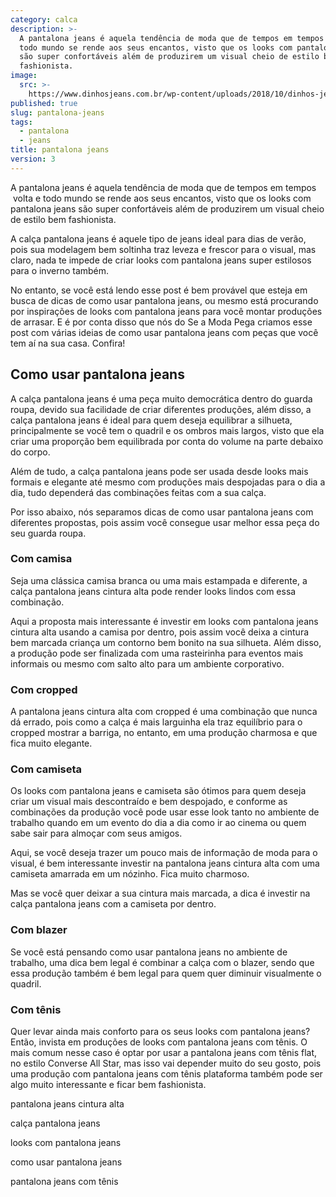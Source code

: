 ```yaml
---
category: calca
description: >-
  A pantalona jeans é aquela tendência de moda que de tempos em tempos  volta e
  todo mundo se rende aos seus encantos, visto que os looks com pantalona jeans
  são super confortáveis além de produzirem um visual cheio de estilo bem
  fashionista.
image:
  src: >-
    https://www.dinhosjeans.com.br/wp-content/uploads/2018/10/dinhos-jeans-pantalona-jeans-abre.jpg
published: true
slug: pantalona-jeans
tags:
  - pantalona
  - jeans
title: pantalona jeans
version: 3
---
```

A pantalona jeans é aquela tendência de moda que de tempos em tempos  volta e todo mundo se rende aos seus encantos, visto que os looks com pantalona jeans são super confortáveis além de produzirem um visual cheio de estilo bem fashionista.

A calça pantalona jeans é aquele tipo de jeans ideal para dias de verão, pois sua modelagem bem soltinha traz leveza e frescor para o visual, mas claro, nada te impede de criar looks com pantalona jeans super estilosos para o inverno também.

No entanto, se você está lendo esse post é bem provável que esteja em busca de dicas de como usar pantalona jeans, ou mesmo está procurando por inspirações de looks com pantalona jeans para você montar produções de arrasar. E é por conta disso que nós do Se a Moda Pega criamos esse post com várias ideias de como usar pantalona jeans com peças que você tem aí na sua casa. Confira!

## Como usar pantalona jeans

A calça pantalona jeans é uma peça muito democrática dentro do guarda roupa, devido sua facilidade de criar diferentes produções, além disso, a calça pantalona jeans é ideal para quem deseja equilibrar a silhueta, principalmente se você tem o quadril e os ombros mais largos, visto que ela criar uma proporção bem equilibrada por conta do volume na parte debaixo do corpo.

Além de tudo, a calça pantalona jeans pode ser usada desde looks mais formais e elegante até mesmo com produções mais despojadas para o dia a dia, tudo dependerá das combinações feitas com a sua calça.

Por isso abaixo, nós separamos dicas de como usar pantalona jeans com diferentes propostas, pois assim você consegue usar melhor essa peça do seu guarda roupa.

### Com camisa

Seja uma clássica camisa branca ou uma mais estampada e diferente, a calça pantalona jeans cintura alta pode render looks lindos com essa combinação.

Aqui a proposta mais interessante é investir em looks com pantalona jeans cintura alta usando a camisa por dentro, pois assim você deixa a cintura bem marcada criança um contorno bem bonito na sua silhueta. Além disso, a produção pode ser finalizada com uma rasteirinha para eventos mais informais ou mesmo com salto alto para um ambiente corporativo.

### Com cropped

A pantalona jeans cintura alta com cropped é uma combinação que nunca dá errado, pois como a calça é mais larguinha ela traz equilíbrio para o cropped mostrar a barriga, no entanto, em uma produção charmosa e que fica muito elegante.

### Com camiseta

Os looks com pantalona jeans e camiseta são ótimos para quem deseja criar um visual mais descontraído e bem despojado, e conforme as combinações da produção você pode usar esse look tanto no ambiente de trabalho quando em um evento do dia a dia como ir ao cinema ou quem sabe sair para almoçar com seus amigos.

Aqui, se você deseja trazer um pouco mais de informação de moda para o visual, é bem interessante investir na pantalona jeans cintura alta com uma camiseta amarrada em um nózinho. Fica muito charmoso.

Mas se você quer deixar a sua cintura mais marcada, a dica é investir na calça pantalona jeans com a camiseta por dentro.

### Com blazer

Se você está pensando como usar pantalona jeans no ambiente de trabalho, uma dica bem legal é combinar a calça com o blazer, sendo que essa produção também é bem legal para quem quer diminuir visualmente o quadril.

### Com tênis

Quer levar ainda mais conforto para os seus looks com pantalona jeans? Então, invista em produções de looks com pantalona jeans com tênis. O mais comum nesse caso é optar por usar a pantalona jeans com tênis flat, no estilo Converse All Star, mas isso vai depender muito do seu gosto, pois uma produção com pantalona jeans com tênis plataforma também pode ser algo muito interessante e ficar bem fashionista.

pantalona jeans cintura alta

calça pantalona jeans

looks com pantalona jeans

como usar pantalona jeans

pantalona jeans com tênis
